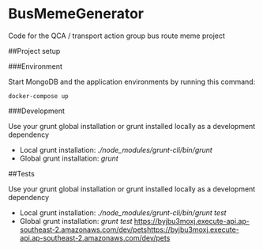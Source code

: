 # BusMemeGenerator
Code for the QCA / transport action group bus route meme project

##Project setup

###Environment

Start MongoDB and the application environments by running this command:

```
docker-compose up
```

###Development

Use your grunt global installation or grunt  installed locally as a development dependency

* Local grunt installation: *./node_modules/grunt-cli/bin/grunt*
* Global grunt installation: *grunt*

##Tests

Use your grunt global installation or grunt  installed locally as a development dependency

* Local grunt installation: *./node_modules/grunt-cli/bin/grunt test*
* Global grunt installation: *grunt test*
https://byjbu3moxj.execute-api.ap-southeast-2.amazonaws.com/dev/petshttps://byjbu3moxj.execute-api.ap-southeast-2.amazonaws.com/dev/pets
